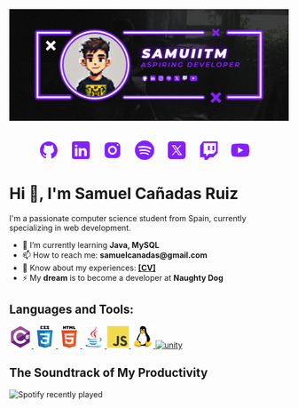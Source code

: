 <a href="https://github.com/samuiitm/samuiitm">
  <img alt="SAMUIITM'S BANNER" src="https://raw.githubusercontent.com/samuiitm/samuiitm/refs/heads/main/IMG/samuiitm%20-%20Aspiring%20Developer%20GitHub%20Banner.png">
</a>
<br><br>

<p align="center">
  <a href="https://samuiitm.github.io/"><img width="38px" alt="GitHub" title="GitHub" src="https://raw.githubusercontent.com/samuiitm/samuiitm/df67158628f7077d85f23578bfdbff2b5ab5ca7f/IMG/icon-github.svg"/></a>
  &#8287;&#8287;&#8287;
  <a href="https://www.linkedin.com/in/scanadas/"><img width="38px" alt="LinkedIn" title="LinkedIn" src="https://raw.githubusercontent.com/samuiitm/samuiitm/df67158628f7077d85f23578bfdbff2b5ab5ca7f/IMG/icon-linkedin.svg"/></a>
  &#8287;&#8287;&#8287;
  <a href="https://www.instagram.com/samuiitm/"><img width="38px" alt="Instagram" title="Instagram" src="https://raw.githubusercontent.com/samuiitm/samuiitm/df67158628f7077d85f23578bfdbff2b5ab5ca7f/IMG/icon-instagram.svg"/></a>
  &#8287;&#8287;&#8287;
  <a href="https://open.spotify.com/user/sux8bl2dxftkvxoq3athiorik/playlists"><img width="38px" alt="Spotify" title="Spotify" src="https://raw.githubusercontent.com/samuiitm/samuiitm/df67158628f7077d85f23578bfdbff2b5ab5ca7f/IMG/icon-spotify.svg"/></a>
  &#8287;&#8287;&#8287;
  <a href="https://x.com/samuiitm"><img width="38px" alt="X" title="X" src="https://raw.githubusercontent.com/samuiitm/samuiitm/df67158628f7077d85f23578bfdbff2b5ab5ca7f/IMG/icon-x.svg"/></a>
  &#8287;&#8287;&#8287;
  <a href="https://twitch.tv/samuiitm"><img width="38px" alt="Twitch" title="Twitch" src="https://raw.githubusercontent.com/samuiitm/samuiitm/df67158628f7077d85f23578bfdbff2b5ab5ca7f/IMG/icon-twitch.svg"/></a>
  &#8287;&#8287;&#8287;
  <a href="https://www.youtube.com/@samuiitm"><img width="38px" alt="Youtube" title="YouTube" src="https://raw.githubusercontent.com/samuiitm/samuiitm/df67158628f7077d85f23578bfdbff2b5ab5ca7f/IMG/icon-youtube.svg"/></a>
  &#8287;&#8287;&#8287;
</p>

<h1>Hi 👋, I'm Samuel Cañadas Ruiz</h1> 
<p>I'm a passionate computer science student from Spain, currently specializing in web development.<br>
<ul align="left">
  <li>🌱 I’m currently learning <b>Java, MySQL</b></li>
  <li>📫 How to reach me: <b>samuelcanadas@gmail.com</b></li>
  <li>📄 Know about my experiences: <a href="https://drive.google.com/file/d/1RwIUe1jlVxw4VjlunibFwAyJ40txAgaD/view?usp=sharing"><b>[CV]</b></a></li>
  <li>⚡ My <b>dream</b> is to become a developer at <b>Naughty Dog</b></li>
</ul>

<h2>Languages and Tools:</h2>
<p> <a href="https://www.w3schools.com/cs/" target="_blank" rel="noreferrer"> <img src="https://raw.githubusercontent.com/devicons/devicon/master/icons/csharp/csharp-original.svg" alt="csharp" width="40" height="40"/> </a> <a href="https://www.w3schools.com/css/" target="_blank" rel="noreferrer"> <img src="https://raw.githubusercontent.com/devicons/devicon/master/icons/css3/css3-original-wordmark.svg" alt="css3" width="40" height="40"/> </a> <a href="https://www.w3.org/html/" target="_blank" rel="noreferrer"> <img src="https://raw.githubusercontent.com/devicons/devicon/master/icons/html5/html5-original-wordmark.svg" alt="html5" width="40" height="40"/> </a> <a href="https://www.java.com" target="_blank" rel="noreferrer"> <img src="https://raw.githubusercontent.com/devicons/devicon/master/icons/java/java-original.svg" alt="java" width="40" height="40"/> </a> <a href="https://developer.mozilla.org/en-US/docs/Web/JavaScript" target="_blank" rel="noreferrer"> <img src="https://raw.githubusercontent.com/devicons/devicon/master/icons/javascript/javascript-original.svg" alt="javascript" width="40" height="40"/> </a> <a href="https://www.linux.org/" target="_blank" rel="noreferrer"> <img src="https://raw.githubusercontent.com/devicons/devicon/master/icons/linux/linux-original.svg" alt="linux" width="40" height="40"/> </a> <a href="https://unity.com/" target="_blank" rel="noreferrer"> <img src="https://www.vectorlogo.zone/logos/unity3d/unity3d-icon.svg" alt="unity" width="40" height="40"/> </a> </p>

<h2>The Soundtrack of My Productivity</h2>
<img alt="Spotify recently played" src="https://spotify-recently-played-readme.vercel.app/api?user=sux8bl2dxftkvxoq3athiorik">
